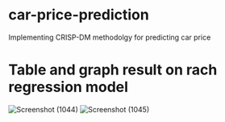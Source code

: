 # car-price-prediction
Implementing CRISP-DM methodolgy for predicting car price

# Table and graph result on rach regression model

![Screenshot (1044)](https://user-images.githubusercontent.com/68595414/204088341-8388a02a-80b8-4ad9-b008-9923bf10b4e6.png)
![Screenshot (1045)](https://user-images.githubusercontent.com/68595414/204088405-510706ab-137c-481e-8017-8b8a34a6a3b7.png)
